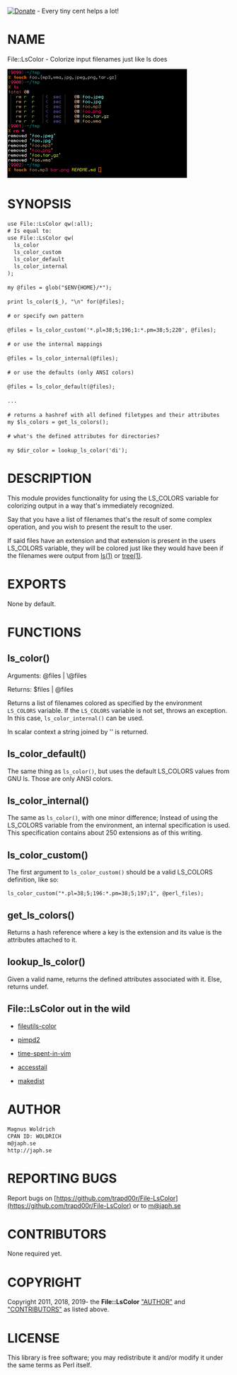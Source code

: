 [![Donate](https://img.shields.io/badge/Donate-PayPal-green.svg)](https://www.paypal.com/cgi-bin/webscr?cmd=_donations&business=65SFZJ25PSKG8&currency_code=SEK&source=url) - Every tiny cent helps a lot!

# NAME

File::LsColor - Colorize input filenames just like ls does

![lscolor_rm](/extra/ls_color_rm.png)


# SYNOPSIS

    use File::LsColor qw(:all);
    # Is equal to:
    use File::LsColor qw(
      ls_color
      ls_color_custom
      ls_color_default
      ls_color_internal
    );

    my @files = glob("$ENV{HOME}/*");

    print ls_color($_), "\n" for(@files);

    # or specify own pattern

    @files = ls_color_custom('*.pl=38;5;196;1:*.pm=38;5;220', @files);

    # or use the internal mappings

    @files = ls_color_internal(@files);

    # or use the defaults (only ANSI colors)

    @files = ls_color_default(@files);

    ...

    # returns a hashref with all defined filetypes and their attributes
    my $ls_colors = get_ls_colors();

    # what's the defined attributes for directories?

    my $dir_color = lookup_ls_color('di');


# DESCRIPTION

This module provides functionality for using the LS\_COLORS variable for
colorizing output in a way that's immediately recognized.

Say that you have a list of filenames that's the result of some complex
operation, and you wish to present the result to the user.

If said files have an extension and that extension is present in the users
LS\_COLORS variable, they will be colored just like they would have been if the
filenames were output from [ls(1)](http://man.he.net/man1/ls) or [tree(1)](http://man.he.net/man1/tree).

# EXPORTS

None by default.

# FUNCTIONS

## ls\_color()

Arguments: @files | \\@files

Returns:   $files | @files

Returns a list of filenames colored as specified by the environment `LS_COLORS`
variable. If the `LS_COLORS` variable is not set, throws an exception.
In this case, `ls_color_internal()` can be used.

In scalar context a string joined by '' is returned.

## ls\_color\_default()

The same thing as `ls_color()`, but uses the default LS\_COLORS values from GNU
ls. Those are only ANSI colors.

## ls\_color\_internal()

The same as `ls_color()`, with one minor difference; Instead of using the
LS\_COLORS variable from the environment, an internal specification is used.
This specification contains about 250 extensions as of this writing.

## ls\_color\_custom()

The first argument to `ls_color_custom()` should be a valid LS\_COLORS
definition, like so:

    ls_color_custom("*.pl=38;5;196:*.pm=38;5;197;1", @perl_files);

## get\_ls\_colors()

Returns a hash reference where a key is the extension and its value is the
attributes attached to it.

## lookup\_ls\_color()

Given a valid name, returns the defined attributes associated with it.
Else, returns undef.


## File::LsColor out in the wild

* [fileutils-color](https://github.com/trapd00r/fileutils-color)

* [pimpd2](https://github.com/trapd00r/pimpd2)

* [time-spent-in-vim](https://github.com/trapd00r/time-spent-in-vim)

* [accesstail](https://github.com/trapd00r/accesstail)

* [makedist](https://github.com/trapd00r/makedist)


# AUTHOR

    Magnus Woldrich
    CPAN ID: WOLDRICH
    m@japh.se
    http://japh.se

# REPORTING BUGS

Report bugs on [https://github.com/trapd00r/File-LsColor](https://github.com/trapd00r/File-LsColor) or to m@japh.se

# CONTRIBUTORS

None required yet.

# COPYRIGHT

Copyright 2011, 2018, 2019- the **File::LsColor** ["AUTHOR"](#author) and
["CONTRIBUTORS"](#contributors) as listed above.

# LICENSE

This library is free software; you may redistribute it and/or modify it under
the same terms as Perl itself.
